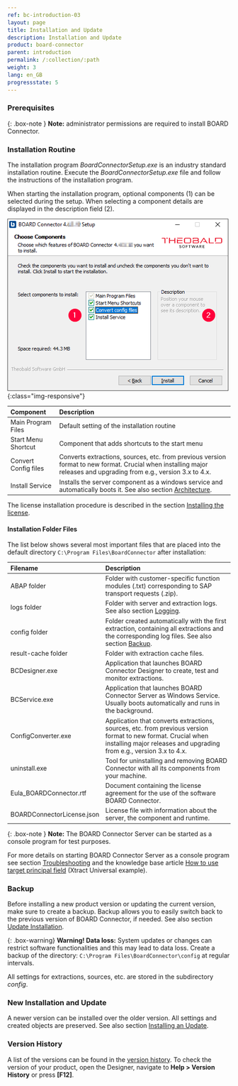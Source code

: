 ```yaml
---
ref: bc-introduction-03
layout: page
title: Installation and Update
description: Installation and Update
product: board-connector
parent: introduction
permalink: /:collection/:path
weight: 3
lang: en_GB
progressstate: 5
---
```

### Prerequisites

{: .box-note }
**Note:** administrator permissions are required to install BOARD Connector.

### Installation Routine

The installation program *BoardConnectorSetup.exe* is an industry standard installation routine.  Execute the *BoardConnectorSetup.exe* file and follow the instructions of the installation program.

When starting the installation program, optional components (1) can be selected during the setup. When selecting a component details are displayed in the description field (2).

![BC-Setup](/img/content/board/BC_Setup_2.png){:class="img-responsive"}

|Component | Description |
|:----|:---|
|Main Program Files | Default setting of the installation routine |
|Start Menu Shortcut | Component that adds shortcuts to the start menu |
|Convert Config files | Converts extractions, sources, etc. from previous version format to new format. Crucial when installing major releases and upgrading from e.g., version 3.x to 4.x.
|Install Service | Installs the server component as a windows service and automatically boots it. See also section [Architecture](./architecture).|

The license installation procedure is described in the section [Installing the license](license#installing-the-board-connector-license---boardconnectorlicensejson).

#### Installation Folder Files
The list below shows several most important files that are placed into the default directory ``C:\Program Files\BoardConnector`` after installation:

|Filename | Description |
|:----|:---|
| ABAP folder | Folder with customer-specific function modules (.txt) corresponding to SAP transport requests (.zip).|
| logs folder| Folder with server and extraction logs. See also section [Logging](../logging). |
| config folder | Folder created automatically with the first extraction, containing all extractions and the corresponding log files. See also section [Backup](#backup). |
| result-cache folder | Folder with extraction cache files. |
| BCDesigner.exe | Application that launches BOARD Connector Designer to create, test and monitor extractions.|
| BCService.exe | Application that launches BOARD Connector Server as Windows Service.  Usually boots automatically and runs in the background. |
| ConfigConverter.exe| Application that converts extractions, sources, etc. from previous version format to new format. Crucial when installing major releases and upgrading from e.g., version 3.x to 4.x. |
| uninstall.exe| Tool for uninstalling and removing BOARD Connector with all its components from your machine. |
| Eula_BOARDConnector.rtf | Document containing the license agreement for the use of the software BOARD Connector.|
| BOARDConnectorLicense.json |  License file with information about the server, the component and runtime. |


{: .box-note }
**Note:** The BOARD Connector Server can be started as a console program for test purposes.

For more details on starting BOARD Connector Server as a console program see section [Troubleshooting](./troubleshooting) and the knowledge base article [How to use target principal field](https://kb.theobald-software.com/xtract-universal/target-principal-TPN) (Xtract Universal example).


### Backup

Before installing a new product version or updating the current version, make sure to create a backup. 
Backup allows you to easily switch back to the previous version of BOARD Connector, if needed. See also section [Update Installation](./update#how-do-i-create-a-backup).


{: .box-warning}
**Warning! Data loss:**
System updates or changes can restrict software functionalities and this may lead to data loss. 
Create a backup of the directory: `C:\Program Files\BoardConnector\config` at regular intervals.

All settings for extractions, sources, etc. are stored in the subdirectory *config*. 

### New Installation and Update

A newer version can be installed over the older version. All settings and created objects are preserved. See also section [Installing an Update](./update#installing-an-update-or-a-newer-version-on-a-test-environment).


### Version History
A list of the versions can be found in the [version history](https://kb.theobald-software.com/version-history/board-connector-version-history).
To check the version of your product, open the Designer, navigate to **Help > Version History** or press **[F12]**.

